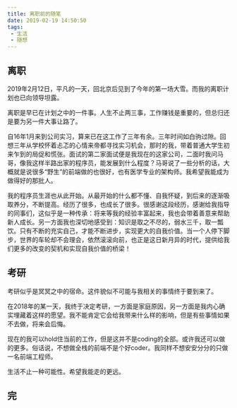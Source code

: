 ```yaml
---
title: 离职前的随笔
date: 2019-02-19 14:50:50
tags:
 - 生活
 - 随想
---
```


## 离职

2019年2月12日，平凡的一天，回北京后见到了今年的第一场大雪。而我的离职计划也已向领导坦露。

离职是早已在计划之中的一件事。人生不止两三事，工作赚钱是重要的，但总归还是要为另一件大事让路了。

自16年1月来到公司实习，算来已在这工作了三年有余。三年时间如白驹过隙。回想三年从学校怀着忐忑的心情来帝都寻找实习机会，那时的我，带着普通大学生初来乍到的局促和慌张。面试的第二家面试便是我现在的这家公司，二面时我问马哥，像我这样半路出家的程序员，能发展到什么程度？马哥说了一些分析的话，大概就是说很多“野生”的前端做的也很好，也有医学专业的架构师。我希望我能成为做得好的那批人。

我的程序员生涯也从此开始。从最开始的什么都不懂、自我怀疑，到后来的逐渐吸取养分，不断提高。经历了很多，也成长了很多。很感谢这段经历，感谢给我指导的同事们，这似乎是一种传承：将来等我的经验丰富起来，我也会带着善意来帮助新人成长。另一方面我也深切地感受到：知识是取之不尽的，弱水三千，取一瓢饮。只有不断的充实自己，才能不断进步，实现更大的自我价值。当一个人停下脚步，世界的车轮却不会理会，依然滚滚向前，也正是这日新月异的时代，提供给我们更多的改变的契机和实现自我价值的桥梁！

## 考研

考研似乎是冥冥之中的宿命。这件貌似不可能与我相关的事情终于要到来了。

在2018年的某一天，我终于决定考研，一方面是家庭原因，另一方面是我内心确实埋藏着这样的愿望。我不能肯定它会给我带来什么样的影响，但是有些事情如果不去做，将来会后悔。

现在的我可以hold住当前的工作，但是这并不是coding的全部。或许我还可以做的更多。俗话说，不想做全栈的前端不是个好coder。我同样不想安安分分的只做一名前端工程师。

生活不止一种可能性。希望我能走的更远。

## 完










